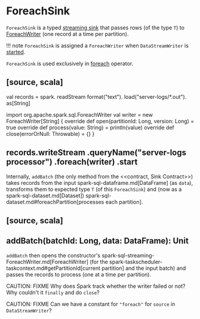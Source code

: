 # ForeachSink

`ForeachSink` is a typed [streaming sink](Sink.md) that passes rows (of the type `T`) to [ForeachWriter](spark-sql-streaming-ForeachWriter.md) (one record at a time per partition).

!!! note
    `ForeachSink` is assigned a `ForeachWriter` when `DataStreamWriter` is [started](DataStreamWriter.md#start).

`ForeachSink` is used exclusively in [foreach](DataStreamWriter.md#foreach) operator.

[source, scala]
----
val records = spark.
  readStream
  format("text").
  load("server-logs/*.out").
  as[String]

import org.apache.spark.sql.ForeachWriter
val writer = new ForeachWriter[String] {
  override def open(partitionId: Long, version: Long) = true
  override def process(value: String) = println(value)
  override def close(errorOrNull: Throwable) = {}
}

records.writeStream
  .queryName("server-logs processor")
  .foreach(writer)
  .start
----

Internally, `addBatch` (the only method from the <<contract, Sink Contract>>) takes records from the input spark-sql-dataframe.md[DataFrame] (as `data`), transforms them to expected type `T` (of this `ForeachSink`) and (now as a spark-sql-dataset.md[Dataset]) spark-sql-dataset.md#foreachPartition[processes each partition].

[source, scala]
----
addBatch(batchId: Long, data: DataFrame): Unit
----

`addBatch` then opens the constructor's spark-sql-streaming-ForeachWriter.md[ForeachWriter] (for the spark-taskscheduler-taskcontext.md#getPartitionId[current partition] and the input batch) and passes the records to process (one at a time per partition).

CAUTION: FIXME Why does Spark track whether the writer failed or not? Why couldn't it `finally` and do `close`?

CAUTION: FIXME Can we have a constant for `"foreach"` for `source` in `DataStreamWriter`?
